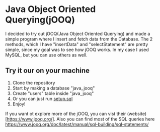 # Java Object Oriented Querying(jOOQ)

I decided to try out jOOQ(Java Object Oriented Querying) and made a simple program where I insert and fetch data from the Database. The 2 methods, which I have "insertData" and "selectStatement" are pretty simple, since my goal was to see how jOOQ works. In my case I used MySQL, but you can use others as well.

## Try it our on your machine

1. Clone the repository
1. Start by making a database "java_jooq"
2. Create "users" table inside "java_jooq"
3. Or you can just run [setup.sql](jOOQ/blob/main/java-jooq/src/main/resources/setup.sql)
4. Enjoy!

If you want ot explore more of the jOOQ, you can vist their (website)[https://www.jooq.org/]. Also you can find most of the SQL queries here https://www.jooq.org/doc/latest/manual/sql-building/sql-statements/


